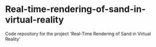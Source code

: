 # Real-time-rendering-of-sand-in-virtual-reality
Code repository for the project 'Real-Time Rendering of Sand in Virtual Reality'

